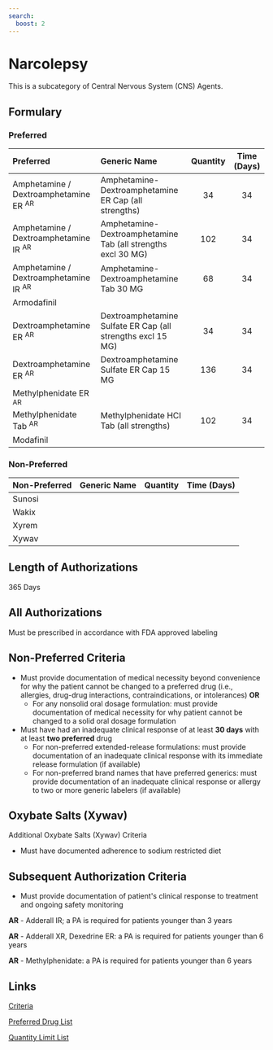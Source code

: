```yaml
---
search:
  boost: 2 
---
```


# Narcolepsy

This is a subcategory of Central Nervous System (CNS) Agents.

## Formulary

### Preferred

| Preferred                     | Generic Name | Quantity | Time (Days) |
| :---------------------------- | :----------- | :------: | :---------: |
| Amphetamine / Dextroamphetamine ER <sup>AR</sup> | Amphetamine-Dextroamphetamine ER Cap (all strengths)             |  34        |  34           |
| Amphetamine / Dextroamphetamine IR <sup>AR</sup> | Amphetamine-Dextroamphetamine Tab (all strengths excl 30 MG)         |     102     |     34        |
| Amphetamine / Dextroamphetamine IR <sup>AR</sup> |  Amphetamine-Dextroamphetamine Tab 30 MG   |      68    |  34           |
| Armodafinil                   |              |          |             |
| Dextroamphetamine ER <sup>AR</sup>          |   Dextroamphetamine Sulfate ER Cap (all strengths excl 15 MG)         |   34       |   34          |
| Dextroamphetamine ER <sup>AR</sup>          |   Dextroamphetamine Sulfate ER Cap 15 MG           |   136       |    34         |
| Methylphenidate ER <sup>AR</sup>           |              |          |             |
| Methylphenidate Tab <sup>AR</sup>          |  Methylphenidate HCI Tab (all strengths)            |    102      |      34       |
| Modafinil                     |              |          |             |

### Non-Preferred

| Non-Preferred | Generic Name | Quantity | Time (Days) |
| :------------ | :----------- | :------: | :---------: |
| Sunosi        |              |          |             |
| Wakix         |              |          |             |
| Xyrem         |              |          |             |
| Xywav         |              |          |             |

## Length of Authorizations

365 Days

## All Authorizations

Must be prescribed in accordance with FDA approved labeling

## Non-Preferred Criteria

- Must provide documentation of medical necessity beyond convenience for why the patient cannot be changed to a preferred drug (i.e., allergies, drug-drug interactions, contraindications, or intolerances) **OR**
    - For any nonsolid oral dosage formulation: must provide documentation of medical necessity for why patient cannot be changed to a solid oral dosage formulation
- Must have had an inadequate clinical response of at least **30 days** with at least **two preferred** drug
    - For non-preferred extended-release formulations: must provide documentation of an inadequate clinical response with its immediate release formulation (if available)
    - For non-preferred brand names that have preferred generics: must provide documentation of an inadequate clinical response or allergy to two or more generic labelers (if available)

## Oxybate Salts (Xywav)

Additional Oxybate Salts (Xywav) Criteria

- Must have documented adherence to sodium restricted diet

## Subsequent Authorization Criteria

- Must provide documentation of patient's clinical response to treatment and ongoing safety monitoring

**AR** - Adderall IR; a PA is required for patients younger than 3 years

**AR** - Adderall XR, Dexedrine ER: a PA is required for patients younger than 6 years

**AR** - Methylphenidate: a PA is required for patients younger than 6 years

## Links

[Criteria](https://pharmacy.medicaid.ohio.gov/sites/default/files/20230101_UPDL%20_Criteria_APPROVED.pdf#page=42)

[Preferred Drug List](https://pharmacy.medicaid.ohio.gov/sites/default/files/20230101_UPDL_APPROVED_12.13.22.pdf#page=17)

[Quantity Limit List](https://pharmacy.medicaid.ohio.gov/sites/default/files/20230101_Ohio_Medicaid_Quantity_Document_APPROVED.pdf)
